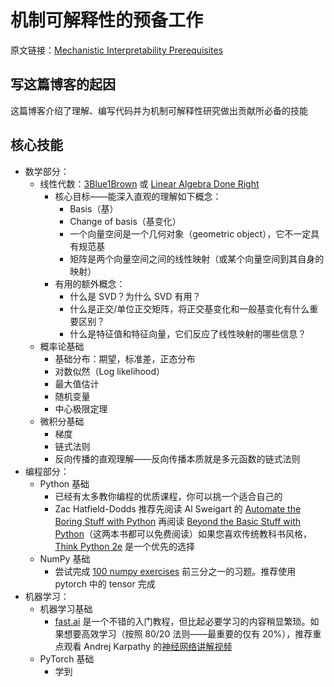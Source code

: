# 机制可解释性的预备工作

原文链接：[Mechanistic Interpretability Prerequisites](https://www.neelnanda.io/mechanistic-interpretability/prereqs)

## 写这篇博客的起因

这篇博客介绍了理解、编写代码并为机制可解释性研究做出贡献所必备的技能

## 核心技能

- 数学部分：
	- 线性代数：[3Blue1Brown](https://www.youtube.com/watch?v=fNk_zzaMoSs) 或 [Linear Algebra Done Right](https://linear.axler.net/)
		- 核心目标——能深入直观的理解如下概念：
			- Basis（基）
			- Change of basis（基变化）
			- 一个向量空间是一个几何对象（geometric object），它不一定具有规范基
			- 矩阵是两个向量空间之间的线性映射（或某个向量空间到其自身的映射）
		- 有用的额外概念：
			- 什么是 SVD？为什么 SVD 有用？
			- 什么是正交/单位正交矩阵，将正交基变化和一般基变化有什么重要区别？
			- 什么是特征值和特征向量，它们反应了线性映射的哪些信息？
	- 概率论基础
		- 基础分布：期望，标准差，正态分布
		- 对数似然（Log likelihood）
		- 最大值估计
		- 随机变量
		- 中心极限定理
	- 微积分基础
		- 梯度
		- 链式法则
		- 反向传播的直观理解——反向传播本质就是多元函数的链式法则
- 编程部分：
	- Python 基础
		- 已经有太多教你编程的优质课程，你可以挑一个适合自己的
		- Zac Hatfield-Dodds 推荐先阅读 Al Sweigart 的 [Automate the Boring Stuff with Python](https://automatetheboringstuff.com/) 再阅读 [Beyond the Basic Stuff with Python](https://inventwithpython.com/beyond/)（这两本书都可以免费阅读）如果您喜欢传统教科书风格，[Think Python 2e](https://greenteapress.com/wp/think-python-2e/) 是一个优先的选择
	- NumPy 基础
		- 尝试完成 [100 numpy exercises](https://github.com/rougier/numpy-100) 前三分之一的习题。推荐使用 pytorch 中的 tensor 完成
- 机器学习：
	- 机器学习基础
		- [fast.ai](https://course.fast.ai/) 是一个不错的入门教程，但比起必要学习的内容稍显繁琐。如果想要高效学习（按照 80/20 法则——最重要的仅有 20%），推荐重点观看 Andrej Karpathy 的[神经网络讲解视频](https://www.youtube.com/watch?v=VMj-3S1tku0)
	- PyTorch 基础
		- 学到